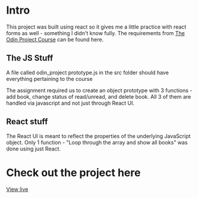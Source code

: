 # Intro

This project was built using react so it gives me a little practice with react forms as well - something I didn't know fully. The requirements from [The Odin Project Course](https://www.theodinproject.com/lessons/node-path-javascript-library#assignment) can be found here.

## The JS Stuff
A file called odin_project prototype.js in the src folder should have everything pertaining to the course

The assignment required us to create an object prototype with 3 functions - add book, change status of read/unread, and delete book. All 3 of them are handled via javascript and not just through React UI. 

## React stuff
The React UI is meant to reflect the properties of the underlying JavaScript object. Only 1 function - "Loop through the array and show all books" was done using just React. 

# Check out the project here
[View live](https://jakradum.github.io/mylibrary-odin-project/)